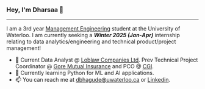 ### Hey, I'm Dharsaa 👋
___

I am a 3rd year <u>[Management Engineering](https://uwaterloo.ca/future-students/programs/management-engineering)</u> student at the University of Waterloo. I am currently seeking a ***Winter 2025 (Jan-Apr)*** internship relating to data analytics/engineering and technical product/project management!

- 💼 Current Data Analyst @ <u>[Loblaw Companies Ltd](https://www.loblaw.ca/)</u>. Prev Technical Project Coordinator @ </u>[Gore Mutual Insurance](https://www.goremutual.ca/)</u> and PCO @ <u>[CGI](https://www.cgi.com/en)</u>.
- 🌱 Currently learning Python for ML and AI applications.
- 📫 You can reach me at <u>dbhagude@uwaterloo.ca</u> or <u>[Linkedin](https://www.linkedin.com/in/dharsaa-bhagudeva/)</u>.

